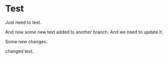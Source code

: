# Test
Just need to test.

And now some new text added to another branch.
And we need to update it.

Some new changes.

changed text.